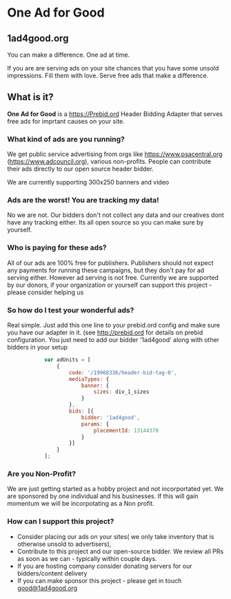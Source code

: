 # One Ad for Good 

## 1ad4good.org 

You can make a difference. One ad at time. 

If you are are serving ads on your site chances that you have some unsold impressions. Fill them with love.
Serve free ads that make a difference. 

## What is it? 

**One Ad for Good** is a https://Prebid.ord Header Bidding Adapter that serves free ads for imprtant causes on your site.

### What kind of ads are you running?

We get public service advertising from orgs like https://www.psacentral.org (https://www.adcouncil.org), various non-profits. People can contribute their ads directly to our open source header bidder.

We are currently supporting 300x250 banners and video

### Ads are the worst! You are tracking my data!

No we are not. Our bidders don't not collect any data and our creatives dont have any tracking either. Its all open source so you can make sure by yourself.

### Who is paying for these ads?

All of our ads are 100% free for publishers. Publishers should not expect any payments for running these campaigns, but they don't pay for ad serving either. However ad serving is not free. Currently we are supported by our donors, if your organization or yourself can support this project - please consider helping us

### So how do I test your wonderful ads?

Real simple. Just add this one line to your prebid.ord config and make sure you have our adapter in it. (see http://prebid.ord for details on prebid configuration. You just need to add our bidder '1ad4good' along with other bidders in your setup
```javascript
            var adUnits = [
                {
                    code: '/19968336/header-bid-tag-0',
                    mediaTypes: {
                        banner: {
                            sizes: div_1_sizes
                        }
                    },
                    bids: [{
                        bidder: '1ad4good',
                        params: {
                            placementId: 13144370
                        }
                    }]
                }
            ];

```

### Are you Non-Profit?
We are just getting started as a hobby project and not incorportated yet. We are sponsored by one individual and his businesses. If this will gain momentum we will be incorpotating as a Non profit.

### How can I support this project?

- Consider placing our ads on your sites( we only take inventory that is otherwise unsold to advertisers), 
- Contribute to this project and our open-source bidder. We review all PRs as soon as we can - typically within couple days.
- If you are hosting company consider donating servers for our bidders/content delivery
- If you can make sponsor this project - please get in touch good@1ad4good.org
